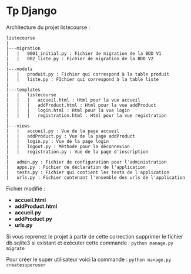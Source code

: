 # Tp Django
Architecture du projet listecourse :  

```
listecourse  
|
|---migration
|   |   0001_initial.py : Fichier de migration de la BDD V1
|   |   002_liste.py : Fichier de migration de la BDD V2
|
|---models
|   |   produit.py : Fichier qui correspond à la table produit
|   |   liste.py : FIchier qui correspond à la table liste
|
|---templates
|   |   listecourse
|   |   |   accueil.html : Html pour la vue accueil
|   |   |   addProduct.html : Html pour la vue addProduct
|   |   |   login.html : Html pour la vue login
|   |   |   registration.html : Html pour la vue registration
|
|---views
|   |   accueil.py : Vue de la page accueil
|   |   addProduct.py : Vue de la page addProduct
|   |   login.py : Vue de la page login
|   |   logout.py : Méthode pour la déconnexion
|   |   registration.py : Vue de la page d'inscription
|
|   admin.py : Fichier de configuration pour l'administration
|   apps.py : Fichier de déclaration de l'application
|   tests.py : Fichier qui contient les tests de l'application
|   urls.py : Fichier contenant l'ensemble des urls de l'application
```

Fichier modifié : 
- **accueil.html**
- **addProduct.html**
- **accueil.py**
- **addProduct.py**
- **urls.py**

Si vous reprenez le projet à partir de cette correction supprimer le fichier db.sqlite3 si existant 
et exécuter cette commande : `python manage.py migrate`

Pour créer le super utilisateur voici la commande : `python manage.py createsuperuser`